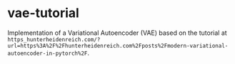 # vae-tutorial
Implementation of a Variational Autoencoder (VAE) based on the tutorial at ``https_hunterheidenreich.com/?url=https%3A%2F%2Fhunterheidenreich.com%2Fposts%2Fmodern-variational-autoencoder-in-pytorch%2F``.
